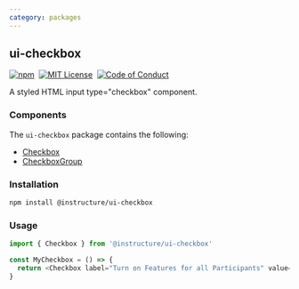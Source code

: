 ```yaml
---
category: packages
---
```


## ui-checkbox

[![npm][npm]][npm-url]&nbsp;
[![MIT License][license-badge]][license]&nbsp;
[![Code of Conduct][coc-badge]][coc]

A styled HTML input type="checkbox" component.

### Components

The `ui-checkbox` package contains the following:

- [Checkbox](#Checkbox)
- [CheckboxGroup](#CheckboxGroup)

### Installation

```sh
npm install @instructure/ui-checkbox
```

### Usage

```js
import { Checkbox } from '@instructure/ui-checkbox'

const MyCheckbox = () => {
  return <Checkbox label="Turn on Features for all Participants" value="on" />
}
```

[npm]: https://img.shields.io/npm/v/@instructure/ui-checkbox.svg
[npm-url]: https://npmjs.com/package/@instructure/ui-checkbox
[license-badge]: https://img.shields.io/npm/l/instructure-ui.svg?style=flat-square
[license]: https://github.com/instructure/instructure-ui/blob/master/LICENSE
[coc-badge]: https://img.shields.io/badge/code%20of-conduct-ff69b4.svg?style=flat-square
[coc]: https://github.com/instructure/instructure-ui/blob/master/CODE_OF_CONDUCT.md
